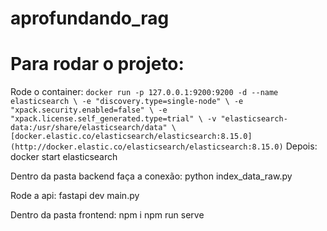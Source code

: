 # aprofundando_rag

# Para rodar o projeto:
Rode o container:
`docker run -p 127.0.0.1:9200:9200 -d --name elasticsearch \
-e "discovery.type=single-node" \
-e "xpack.security.enabled=false" \
-e "xpack.license.self_generated.type=trial" \
-v "elasticsearch-data:/usr/share/elasticsearch/data" \
[docker.elastic.co/elasticsearch/elasticsearch:8.15.0](http://docker.elastic.co/elasticsearch/elasticsearch:8.15.0)`
Depois:
docker start elasticsearch

Dentro da pasta backend faça a conexão:
python index_data_raw.py

Rode a api:
fastapi dev main.py

Dentro da pasta frontend:
npm i
npm run serve
